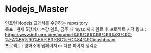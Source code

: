 # Nodejs_Master
인프런 Nodejs 교과서를 수강하는 repository<br>
목표 : 현재 5강까지 수강 완료, 금주 내 mysql까지 완료 후 프로젝트 시작
링크 : https://www.inflearn.com/course/%EB%85%B8%EB%93%9C-%EA%B5%90%EA%B3%BC%EC%84%9C/dashboard<br>
프로젝트 : 영화소개 웹페이지 or 다른 페이지 생각중<br>